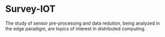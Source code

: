 # Survey-IOT
The study of sensor pre-processing and data redution, being analyzed in the edge paradigm, are topics of interest in distributed computing. 

